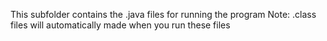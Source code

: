 This subfolder contains the .java files for running the program
Note: .class files will automatically made when you run these files

